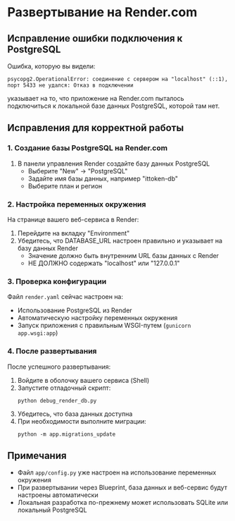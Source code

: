 # Развертывание на Render.com

## Исправление ошибки подключения к PostgreSQL

Ошибка, которую вы видели:

```
psycopg2.OperationalError: соединение с сервером на "localhost" (::1), порт 5433 не удался: Отказ в подключении
```

указывает на то, что приложение на Render.com пыталось подключиться к локальной базе данных PostgreSQL, которой там нет.

## Исправления для корректной работы

### 1. Создание базы PostgreSQL на Render.com

1. В панели управления Render создайте базу данных PostgreSQL
   - Выберите "New" → "PostgreSQL"
   - Задайте имя базы данных, например "ittoken-db"
   - Выберите план и регион

### 2. Настройка переменных окружения

На странице вашего веб-сервиса в Render:
1. Перейдите на вкладку "Environment"
2. Убедитесь, что DATABASE_URL настроен правильно и указывает на базу данных Render
   - Значение должно быть внутренним URL базы данных с Render
   - НЕ ДОЛЖНО содержать "localhost" или "127.0.0.1"

### 3. Проверка конфигурации

Файл `render.yaml` сейчас настроен на:
- Использование PostgreSQL из Render
- Автоматическую настройку переменных окружения
- Запуск приложения с правильным WSGI-путем (`gunicorn app.wsgi:app`)

### 4. После развертывания

После успешного развертывания:
1. Войдите в оболочку вашего сервиса (Shell)
2. Запустите отладочный скрипт:
   ```
   python debug_render_db.py
   ```
3. Убедитесь, что база данных доступна
4. При необходимости выполните миграции:
   ```
   python -m app.migrations_update
   ```

## Примечания

- Файл `app/config.py` уже настроен на использование переменных окружения
- При развертывании через Blueprint, база данных и веб-сервис будут настроены автоматически
- Локальная разработка по-прежнему может использовать SQLite или локальный PostgreSQL
